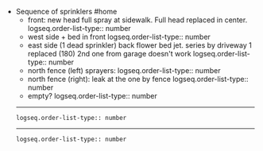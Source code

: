 - Sequence of sprinklers #home
	- front: new head full spray at sidewalk. Full head replaced in center.
	  logseq.order-list-type:: number
	- west side + bed in front
	  logseq.order-list-type:: number
	- east side (1 dead sprinkler) back flower bed jet. series by driveway 1 replaced (180) 2nd one from garage doesn't work
	  logseq.order-list-type:: number
	- north fence (left) sprayers:
	  logseq.order-list-type:: number
	- north fence (right): leak at the one by fence
	  logseq.order-list-type:: number
	- empty?
	  logseq.order-list-type:: number
	- --
	  logseq.order-list-type:: number
	- --
	  logseq.order-list-type:: number
